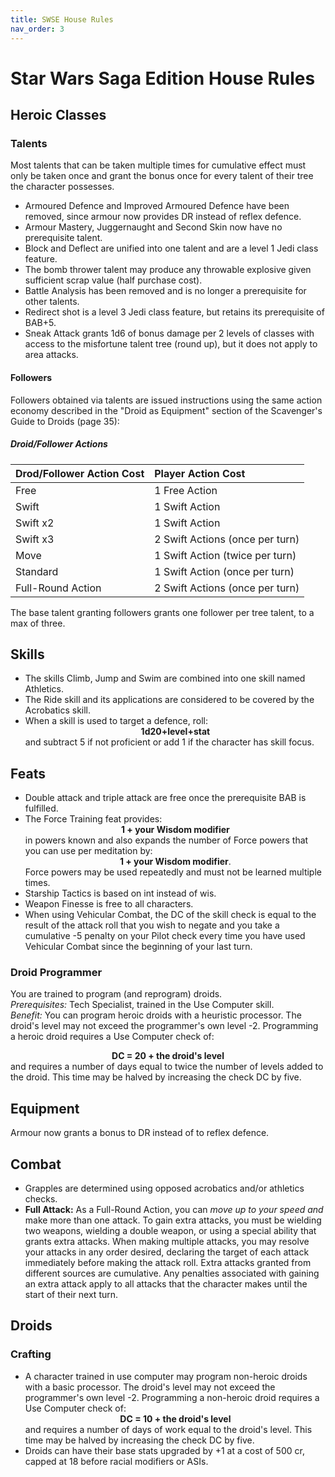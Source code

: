 ```yaml
---
title: SWSE House Rules
nav_order: 3
---
```


# Star Wars Saga Edition House Rules

## Heroic Classes

### Talents
Most talents that can be taken multiple times for cumulative effect must only be taken once and grant the bonus once for every talent of their tree the character possesses.
- Armoured Defence and Improved Armoured Defence have been removed, since armour now provides DR instead of reflex defence.
- Armour Mastery, Juggernaught and Second Skin now have no prerequisite talent.
- Block and Deflect are unified into one talent and are a level 1 Jedi class feature.
- The bomb thrower talent may produce any throwable explosive given sufficient scrap value (half purchase cost).
- Battle Analysis has been removed and is no longer a prerequisite for other talents.
- Redirect shot is a level 3 Jedi class feature, but retains its prerequisite of BAB+5.
- Sneak Attack grants 1d6 of bonus damage per 2 levels of classes with access to the misfortune talent tree (round up), but it does not apply to area attacks.

#### Followers
Followers obtained via talents are issued instructions using the same action economy described in the "Droid as Equipment" section of the Scavenger's Guide to Droids (page 35):

##### Droid/Follower Actions

| Drod/Follower Action Cost | Player Action Cost |
|:--------------------------|:-------------------|
| Free | 1 Free Action |
| Swift | 1 Swift Action |
| Swift x2 | 1 Swift Action |
| Swift x3 | 2 Swift Actions (once per turn) |
| Move | 1 Swift Action (twice per turn) |
| Standard | 1 Swift Action (once per turn) |
| Full-Round Action | 2 Swift Actions (once per turn) |

The base talent granting followers grants one follower per tree talent, to a max of three.

## Skills
* The skills Climb, Jump and Swim are combined into one skill named Athletics.
* The Ride skill and its applications are considered to be covered by the Acrobatics skill.
* When a skill is used to target a defence, roll: <center><strong>1d20+level+stat</strong></center> and subtract 5 if not proficient or add 1 if the character has skill focus.

## Feats
- Double attack and triple attack are free once the prerequisite BAB is fulfilled.
- The Force Training feat provides: <center><strong>1 + your Wisdom modifier</strong></center> in powers known and also expands the number of Force powers that you can use per meditation by: <center><strong>1 + your Wisdom modifier</strong>.</center> Force powers may be used repeatedly and must not be learned multiple times.
- Starship Tactics is based on int instead of wis.
- Weapon Finesse is free to all characters.
- When using Vehicular Combat, the DC of the skill check is equal to the result of the attack roll that you wish to negate and you take a cumulative -5 penalty on your Pilot check every time you have used Vehicular Combat since the beginning of your last turn.

### Droid Programmer
You are trained to program (and reprogram) droids.<br>
*Prerequisites:* Tech Specialist, trained in the Use Computer skill.<br>
*Benefit:* You can program heroic droids with a heuristic processor. The droid's level may not exceed the programmer's own level -2. Programming a heroic droid requires a Use Computer check of: <center><strong>DC = 20 + the droid's level</strong></center> and requires a number of days equal to twice the number of levels added to the droid. This time may be halved by increasing the check DC by five.

## Equipment
Armour now grants a bonus to DR instead of to reflex defence.

## Combat
* Grapples are determined using opposed acrobatics and/or athletics checks.
* **Full Attack:** As a Full-Round Action, you can *move up to your speed and* make more than one attack. To gain extra attacks, you must be wielding two weapons, wielding a double weapon, or using a special ability that grants extra attacks. When making multiple attacks, you may resolve your attacks in any order desired, declaring the target of each attack immediately before making the attack roll. Extra attacks granted from different sources are cumulative. Any penalties associated with gaining an extra attack apply to all attacks that the character makes until the start of their next turn.

## Droids

### Crafting
* A character trained in use computer may program non-heroic droids with a basic processor. The droid's level may not exceed the programmer's own level -2. Programming a non-heroic droid requires a Use Computer check of: <center><strong>DC = 10 + the droid's level</strong></center> and requires a number of days of work equal to the droid's level. This time may be halved by increasing the check DC by five.
* Droids can have their base stats upgraded by +1 at a cost of 500 cr, capped at 18 before racial modifiers or ASIs.
